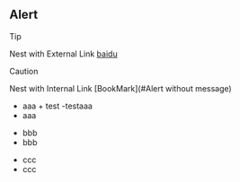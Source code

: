 ## Alert

>[!TIP] 
> Nest with External Link  [baidu](http://www.baidu.com/)

> [!CAUTION] 
> Nest with Internal Link [BookMark](#Alert without message)  

* aaa
      + test
          -testaaa
* aaa

+ bbb
+ bbb

- ccc
- ccc
  
